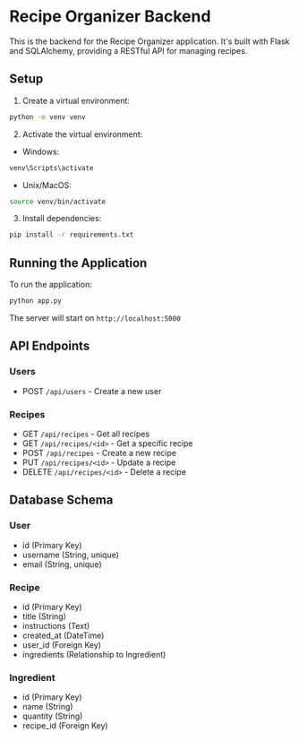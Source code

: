 # Recipe Organizer Backend

This is the backend for the Recipe Organizer application. It's built with Flask and SQLAlchemy, providing a RESTful API for managing recipes.

## Setup

1. Create a virtual environment:
```bash
python -m venv venv
```

2. Activate the virtual environment:
- Windows:
```bash
venv\Scripts\activate
```
- Unix/MacOS:
```bash
source venv/bin/activate
```

3. Install dependencies:
```bash
pip install -r requirements.txt
```

## Running the Application

To run the application:

```bash
python app.py
```

The server will start on `http://localhost:5000`

## API Endpoints

### Users
- POST `/api/users` - Create a new user

### Recipes
- GET `/api/recipes` - Get all recipes
- GET `/api/recipes/<id>` - Get a specific recipe
- POST `/api/recipes` - Create a new recipe
- PUT `/api/recipes/<id>` - Update a recipe
- DELETE `/api/recipes/<id>` - Delete a recipe

## Database Schema

### User
- id (Primary Key)
- username (String, unique)
- email (String, unique)

### Recipe
- id (Primary Key)
- title (String)
- instructions (Text)
- created_at (DateTime)
- user_id (Foreign Key)
- ingredients (Relationship to Ingredient)

### Ingredient
- id (Primary Key)
- name (String)
- quantity (String)
- recipe_id (Foreign Key)
